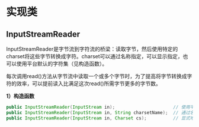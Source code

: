 
# 实现类

## InputStreamReader

InputStreamReader是字节流到字符流的桥梁：读取字节，然后使用特定的charset将这些字节转换成字符。charset可以通过名称指定，可以显示指定，也可以使用平台默认的字符集（见构造函数）。

每次调用read()方法从字节流中读取一个或多个字节时，为了提高将字节转换成字符的效率，可以提前读入比满足这次read()所需字节更多的字节数。

**1）构造函数**
```java
public InputStreamReader(InputStream in);                      // 使用平台默认字符集
public InputStreamReader(InputStream in, String charsetName);  // 通过名称指定字符集
public InputStreamReader(InputStream in, Charset cs);          // 显式地指定字符集
```